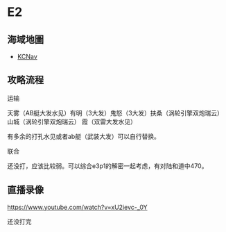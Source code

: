# E2

## 海域地圖

* [KCNav](https://tsunkit.net/nav/#/55-2)

## 攻略流程

运输

天雾（AB艇大发水见）有明（3大发）鬼怒（3大发）扶桑（涡轮引擎双炮瑞云） 山城（涡轮引擎双炮瑞云） 霞（双雷大发水见）

有多余的打孔水见或者ab艇（武装大发）可以自行替换。

联合

还没打，应该比较弱。可以综合e3p1的解密一起考虑，有对陆和道中470。

## 直播录像

https://www.youtube.com/watch?v=xU2ievc-_0Y

还没打完